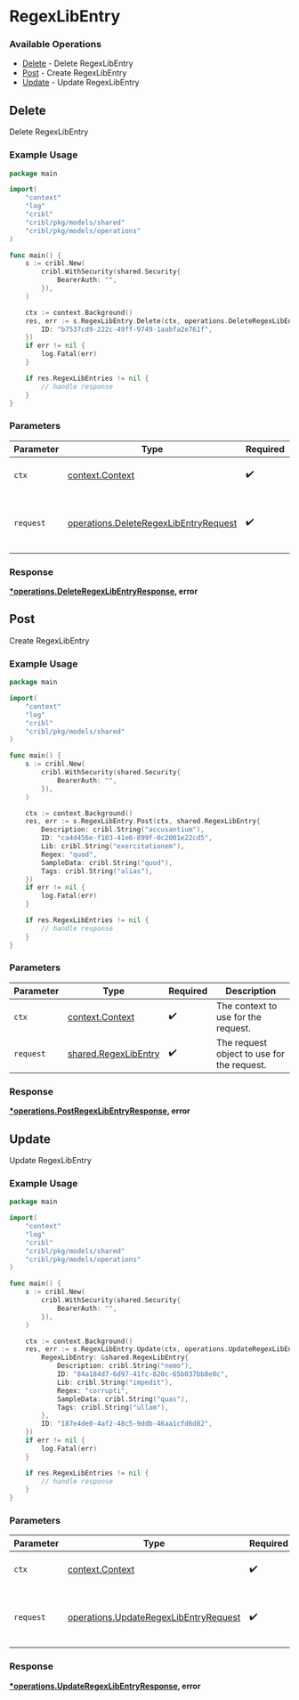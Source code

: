 # RegexLibEntry

### Available Operations

* [Delete](#delete) - Delete RegexLibEntry
* [Post](#post) - Create RegexLibEntry
* [Update](#update) - Update RegexLibEntry

## Delete

Delete RegexLibEntry

### Example Usage

```go
package main

import(
	"context"
	"log"
	"cribl"
	"cribl/pkg/models/shared"
	"cribl/pkg/models/operations"
)

func main() {
    s := cribl.New(
        cribl.WithSecurity(shared.Security{
            BearerAuth: "",
        }),
    )

    ctx := context.Background()
    res, err := s.RegexLibEntry.Delete(ctx, operations.DeleteRegexLibEntryRequest{
        ID: "b7537cd9-222c-49ff-9749-1aabfa2e761f",
    })
    if err != nil {
        log.Fatal(err)
    }

    if res.RegexLibEntries != nil {
        // handle response
    }
}
```

### Parameters

| Parameter                                                                                      | Type                                                                                           | Required                                                                                       | Description                                                                                    |
| ---------------------------------------------------------------------------------------------- | ---------------------------------------------------------------------------------------------- | ---------------------------------------------------------------------------------------------- | ---------------------------------------------------------------------------------------------- |
| `ctx`                                                                                          | [context.Context](https://pkg.go.dev/context#Context)                                          | :heavy_check_mark:                                                                             | The context to use for the request.                                                            |
| `request`                                                                                      | [operations.DeleteRegexLibEntryRequest](../../models/operations/deleteregexlibentryrequest.md) | :heavy_check_mark:                                                                             | The request object to use for the request.                                                     |


### Response

**[*operations.DeleteRegexLibEntryResponse](../../models/operations/deleteregexlibentryresponse.md), error**


## Post

Create RegexLibEntry

### Example Usage

```go
package main

import(
	"context"
	"log"
	"cribl"
	"cribl/pkg/models/shared"
)

func main() {
    s := cribl.New(
        cribl.WithSecurity(shared.Security{
            BearerAuth: "",
        }),
    )

    ctx := context.Background()
    res, err := s.RegexLibEntry.Post(ctx, shared.RegexLibEntry{
        Description: cribl.String("accusantium"),
        ID: "ca4d456e-f103-41e6-899f-0c2001e22cd5",
        Lib: cribl.String("exercitationem"),
        Regex: "quod",
        SampleData: cribl.String("quod"),
        Tags: cribl.String("alias"),
    })
    if err != nil {
        log.Fatal(err)
    }

    if res.RegexLibEntries != nil {
        // handle response
    }
}
```

### Parameters

| Parameter                                                    | Type                                                         | Required                                                     | Description                                                  |
| ------------------------------------------------------------ | ------------------------------------------------------------ | ------------------------------------------------------------ | ------------------------------------------------------------ |
| `ctx`                                                        | [context.Context](https://pkg.go.dev/context#Context)        | :heavy_check_mark:                                           | The context to use for the request.                          |
| `request`                                                    | [shared.RegexLibEntry](../../models/shared/regexlibentry.md) | :heavy_check_mark:                                           | The request object to use for the request.                   |


### Response

**[*operations.PostRegexLibEntryResponse](../../models/operations/postregexlibentryresponse.md), error**


## Update

Update RegexLibEntry

### Example Usage

```go
package main

import(
	"context"
	"log"
	"cribl"
	"cribl/pkg/models/shared"
	"cribl/pkg/models/operations"
)

func main() {
    s := cribl.New(
        cribl.WithSecurity(shared.Security{
            BearerAuth: "",
        }),
    )

    ctx := context.Background()
    res, err := s.RegexLibEntry.Update(ctx, operations.UpdateRegexLibEntryRequest{
        RegexLibEntry: &shared.RegexLibEntry{
            Description: cribl.String("nemo"),
            ID: "84a184d7-6d97-41fc-820c-65b037bb8e0c",
            Lib: cribl.String("impedit"),
            Regex: "corrupti",
            SampleData: cribl.String("quas"),
            Tags: cribl.String("ullam"),
        },
        ID: "187e4de0-4af2-48c5-9ddb-46aa1cfd6d82",
    })
    if err != nil {
        log.Fatal(err)
    }

    if res.RegexLibEntries != nil {
        // handle response
    }
}
```

### Parameters

| Parameter                                                                                      | Type                                                                                           | Required                                                                                       | Description                                                                                    |
| ---------------------------------------------------------------------------------------------- | ---------------------------------------------------------------------------------------------- | ---------------------------------------------------------------------------------------------- | ---------------------------------------------------------------------------------------------- |
| `ctx`                                                                                          | [context.Context](https://pkg.go.dev/context#Context)                                          | :heavy_check_mark:                                                                             | The context to use for the request.                                                            |
| `request`                                                                                      | [operations.UpdateRegexLibEntryRequest](../../models/operations/updateregexlibentryrequest.md) | :heavy_check_mark:                                                                             | The request object to use for the request.                                                     |


### Response

**[*operations.UpdateRegexLibEntryResponse](../../models/operations/updateregexlibentryresponse.md), error**

